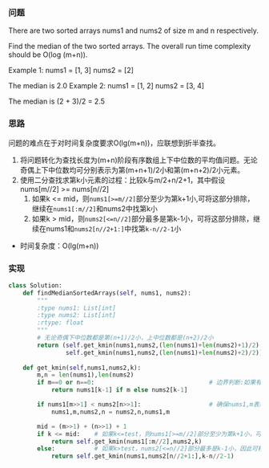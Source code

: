 ### 问题
There are two sorted arrays nums1 and nums2 of size m and n respectively.

Find the median of the two sorted arrays. The overall run time complexity should be O(log (m+n)).

Example 1:
nums1 = [1, 3]
nums2 = [2]

The median is 2.0
Example 2:
nums1 = [1, 2]
nums2 = [3, 4]

The median is (2 + 3)/2 = 2.5

### 思路
问题的难点在于对时间复杂度要求O(lg(m+n))，应联想到折半查找。

1. 将问题转化为查找长度为(m+n)阶段有序数组上下中位数的平均值问题。无论奇偶上下中位数均可分别表示为第(m+n+1)/2小和第(m+n+2)/2小元素。
2. 使用二分查找求第k小元素的过程：比较k与m/2+n/2+1，其中假设nums[m//2] >= nums[n//2]
    1. 如果k <= mid，则`nums1[>=m//2]`部分至少为第k+1小,可将这部分排除，继续在`nums1[:m//2]`和nums2中找第k小
    2. 如果k > mid，则`nums2[<=n//2]`部分最多是第k-1小，可将这部分排除，继续在nums1和`nums2[n//2+1:]`中找第`k-n//2-1`小

- 时间复杂度：O(lg(m+n))    

### 实现
```python
class Solution:
    def findMedianSortedArrays(self, nums1, nums2):
        """
        :type nums1: List[int]
        :type nums2: List[int]
        :rtype: float
        """
        # 无论奇偶下中位数都是第(n+1)/2小，上中位数都是(n+2)/2小
        return (self.get_kmin(nums1,nums2,(len(nums1)+len(nums2)+1)/2) + 
                self.get_kmin(nums1,nums2,(len(nums1)+len(nums2)+2)/2))/2.
        
    def get_kmin(self,nums1,nums2,k):
        m,n = len(nums1),len(nums2)
        if m==0 or n==0:                                # 边界判断:如果有一个为空则返回
            return nums1[k-1] if m else nums2[k-1]

        if nums1[m>>1] < nums2[n>>1]:                   # 确保nums1,m表示的是上中位数较大的那个数组
            nums1,m,nums2,n = nums2,n,nums1,m

        mid = (m>>1) + (n>>1) + 1
        if k <= mid:    # 如果k<=test，则nums1[>=m//2]部分至少为第k+1小，可移除这部分而不影响结果
            return self.get_kmin(nums1[:m//2],nums2,k)
        else:           # 如果k>test，nums2[<=n//2]部分最多是k-1小，因此可移除这部分而不影响结果
            return self.get_kmin(nums1,nums2[n//2+1:],k-n//2-1)

```
